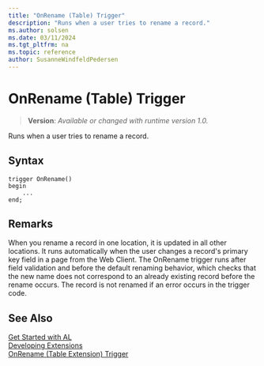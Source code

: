 ```yaml
---
title: "OnRename (Table) Trigger"
description: "Runs when a user tries to rename a record."
ms.author: solsen
ms.date: 03/11/2024
ms.tgt_pltfrm: na
ms.topic: reference
author: SusanneWindfeldPedersen
---
```

[//]: # (START>DO_NOT_EDIT)
[//]: # (IMPORTANT:Do not edit any of the content between here and the END>DO_NOT_EDIT.)
[//]: # (Any modifications should be made in the .xml files in the ModernDev repo.)

# OnRename (Table) Trigger
> **Version**: _Available or changed with runtime version 1.0._

Runs when a user tries to rename a record.


## Syntax
```AL
trigger OnRename()
begin
    ...
end;
```



[//]: # (IMPORTANT: END>DO_NOT_EDIT)

## Remarks  
When you rename a record in one location, it is updated in all other locations. It runs automatically when the user changes a record's primary key field in a page from the Web Client.  The OnRename trigger runs after field validation and before the default renaming behavior, which checks that the new name does not correspond to an already existing record before the rename occurs. The record is not renamed if an error occurs in the trigger code.  

## See Also  
[Get Started with AL](../../devenv-get-started.md)  
[Developing Extensions](../../devenv-dev-overview.md)  
[OnRename (Table Extension) Trigger](../tableextension/devenv-onrename-tableextension-trigger.md)
